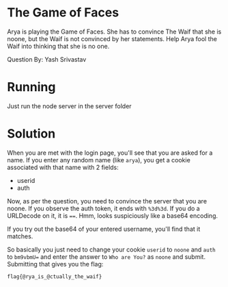 # The Game of Faces

Arya is playing the Game of Faces. She has to
convince The Waif that she is noone, but the
Waif is not convinced by her statements. Help
Arya fool the Waif into thinking that she is
no one.

Question By: Yash Srivastav <yashsriv>

# Running

Just run the node server in the server folder

# Solution

When you are met with the login page, you'll see that you are asked for
a name. If you enter any random name (like `arya`), you get a cookie
associated with that name with 2 fields:
* userid
* auth

Now, as per the question, you need to convince the server that you are
noone. If you observe the auth token, it ends with `%3d%3d`. If you do
a URLDecode on it, it is `==`. Hmm, looks suspiciously like a base64
encoding.

If you try out the base64 of your entered username, you'll find that it
matches.

So basically you just need to change your cookie `userid` to `noone` and
`auth` to `bm9vbmU=` and enter the answer to `Who are You?` as `noone`
and  submit. Submitting that gives you the flag:

```
flag{@rya_is_@ctually_the_waif}
```
